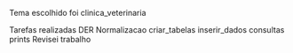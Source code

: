 Tema escolhido foi clinica_veterinaria

Tarefas realizadas
DER
Normalizacao
criar_tabelas
inserir_dados
consultas
prints
Revisei trabalho 
